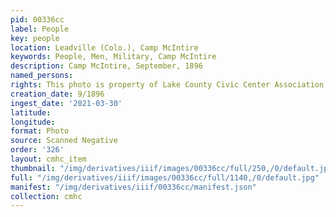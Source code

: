 ```yaml
---
pid: 00336cc
label: People
key: people
location: Leadville (Colo.), Camp McIntire
keywords: People, Men, Military, Camp McIntire
description: Camp McIntire, September, 1896
named_persons: 
rights: This photo is property of Lake County Civic Center Association.
creation_date: 9/1896
ingest_date: '2021-03-30'
latitude: 
longitude: 
format: Photo
source: Scanned Negative
order: '326'
layout: cmhc_item
thumbnail: "/img/derivatives/iiif/images/00336cc/full/250,/0/default.jpg"
full: "/img/derivatives/iiif/images/00336cc/full/1140,/0/default.jpg"
manifest: "/img/derivatives/iiif/00336cc/manifest.json"
collection: cmhc
---
```

